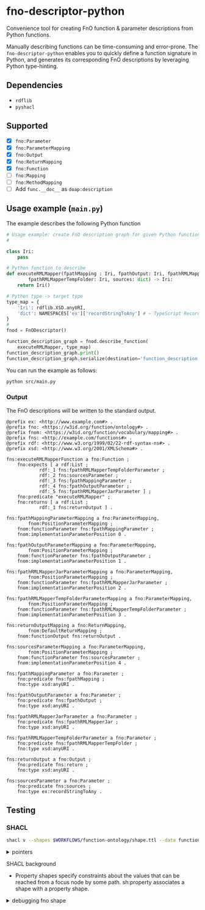 # fno-descriptor-python

Convenience tool for creating FnO function & parameter descriptions from Python functions.

Manually describing functions can be time-consuming and error-prone.
The `fno-descriptor-python` enables you to quickly define a function signature
in Python,
and generates its corresponding FnO descriptions by leveraging Python
type-hinting.

## Dependencies

- `rdflib`
- `pyshacl`

## Supported

- [x] `fno:Parameter`
- [x] `fno:ParameterMapping`
- [x] `fno:Output`
- [x] `fno:ReturnMapping`
- [x] `fno:Function`
- [ ] `fno:Mapping` 
- [ ] `fno:MethodMapping`
- [ ] Add `func.__doc__` as `doap:description`

## Usage example (`main.py`)

The example describes the following Python function

```python
# Usage example: create FnO description graph for given Python function
# 

class Iri:
    pass

# Python function to describe
def executeRMLMapper(fpathMapping : Iri, fpathOutput: Iri, fpathRMLMapperJar: Iri,
        fpathRMLMapperTempFolder: Iri, sources: dict) -> Iri:
    return Iri()

# Python type -> target type
type_map = {
    'Iri': rdflib.XSD.anyURI,
    'dict': NAMESPACES['ex']['recordStringToAny'] # ~ TypeScript Record<string,any>
}
# 
fnod = FnODescriptor()

function_description_graph = fnod.describe_function(
    executeRMLMapper, type_map)
function_description_graph.print()
function_description_graph.serialize(destination='function_description.ttl', format='turtle')

```

You can run the example as follows:

```bash
python src/main.py
```

### Output

The FnO descriptions will be written to the standard output.

```Turtle
@prefix ex: <http://www.example.com#> .
@prefix fno: <https://w3id.org/function/ontology#> .
@prefix fnom: <https://w3id.org/function/vocabulary/mapping#> .
@prefix fns: <http://example.com/functions#> .
@prefix rdf: <http://www.w3.org/1999/02/22-rdf-syntax-ns#> .
@prefix xsd: <http://www.w3.org/2001/XMLSchema#> .

fns:executeRMLMapperFunction a fno:Function ;
    fno:expects [ a rdf:List ;
            rdf:_1 fns:fpathRMLMapperTempFolderParameter ;
            rdf:_2 fns:sourcesParameter ;
            rdf:_3 fns:fpathMappingParameter ;
            rdf:_4 fns:fpathOutputParameter ;
            rdf:_5 fns:fpathRMLMapperJarParameter ] ;
    fno:predicate "executeRMLMapper" ;
    fno:returns [ a rdf:List ;
            rdf:_1 fns:returnOutput ] .

fns:fpathMappingParameterMapping a fno:ParameterMapping,
        fnom:PositionParameterMapping ;
    fnom:functionParameter fns:fpathMappingParameter ;
    fnom:implementationParameterPosition 0 .

fns:fpathOutputParameterMapping a fno:ParameterMapping,
        fnom:PositionParameterMapping ;
    fnom:functionParameter fns:fpathOutputParameter ;
    fnom:implementationParameterPosition 1 .

fns:fpathRMLMapperJarParameterMapping a fno:ParameterMapping,
        fnom:PositionParameterMapping ;
    fnom:functionParameter fns:fpathRMLMapperJarParameter ;
    fnom:implementationParameterPosition 2 .

fns:fpathRMLMapperTempFolderParameterMapping a fno:ParameterMapping,
        fnom:PositionParameterMapping ;
    fnom:functionParameter fns:fpathRMLMapperTempFolderParameter ;
    fnom:implementationParameterPosition 3 .

fns:returnOutputMapping a fno:ReturnMapping,
        fnom:DefaultReturnMapping ;
    fnom:functionOutput fns:returnOutput .

fns:sourcesParameterMapping a fno:ParameterMapping,
        fnom:PositionParameterMapping ;
    fnom:functionParameter fns:sourcesParameter ;
    fnom:implementationParameterPosition 4 .

fns:fpathMappingParameter a fno:Parameter ;
    fno:predicate fns:fpathMapping ;
    fno:type xsd:anyURI .

fns:fpathOutputParameter a fno:Parameter ;
    fno:predicate fns:fpathOutput ;
    fno:type xsd:anyURI .

fns:fpathRMLMapperJarParameter a fno:Parameter ;
    fno:predicate fns:fpathRMLMapperJar ;
    fno:type xsd:anyURI .

fns:fpathRMLMapperTempFolderParameter a fno:Parameter ;
    fno:predicate fns:fpathRMLMapperTempFolder ;
    fno:type xsd:anyURI .

fns:returnOutput a fno:Output ;
    fno:predicate fns:return ;
    fno:type xsd:anyURI .

fns:sourcesParameter a fno:Parameter ;
    fno:predicate fns:sources ;
    fno:type ex:recordStringToAny .
```

## Testing

### SHACL

```bash
shacl v --shapes $WORKFLOWS/function-ontology/shape.ttl --data function_description.ttl > shacl_validation_result.ttl
```

<details>
<summary>
pointers
</summary>

- https://www.w3.org/TR/shacl/#syntax-rule-SHACL-list
- SHACL UCR/uc26: https://www.w3.org/TR/shacl-ucr/#uc26:-rdf:lists-and-ordered-data
- https://www.topquadrant.com/constraints-on-rdflists-using-shacl/
- [`pyshacl` feature matrix](https://github.com/RDFLib/pySHACL/blob/master/FEATURES.md)

</details>

SHACL background
- Property shapes specify constraints about the values that can be reached from a focus node by some path. sh:property associates a shape with a property shape.



<details>
<summary>
debugging fno shape
</summary>

```turtle
👉 sum_002.ttl
Validation Report
Conforms: False
Results (1):
Constraint Violation in NodeConstraintComponent (http://www.w3.org/ns/shacl#NodeConstraintComponent):
	Severity: sh:Violation
	Source Shape: [ sh:maxCount Literal("1", datatype=xsd:integer) ; sh:minCount Literal("1", datatype=xsd:integer) ; sh:node fnosh:ListShape ; sh:path fno:expects ]
	Focus Node: ex:sumFunction
	Value Node: [ rdf:_1 ex:intParameterA ; rdf:_2 ex:intParameterB ; rdf:type rdf:List ]
	Result Path: fno:expects
	Message: Value does not conform to Shape fnosh:ListShape
```
</details>

